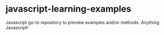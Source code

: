 # javascript-learning-examples
Javascript go-to repository to preview examples and/or methods. Anything Javascript!
